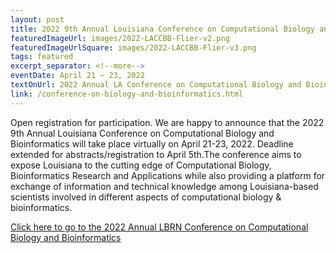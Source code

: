 ```yaml
---
layout: post
title: 2022 9th Annual Louisiana Conference on Computational Biology and Bioinformatics
featuredImageUrl: images/2022-LACCBB-Flier-v2.png
featuredImageUrlSquare: images/2022-LACCBB-Flier-v3.png
tags: featured
excerpt_separator: <!--more-->
eventDate: April 21 — 23, 2022
textOnUrl: 2022 Annual LA Conference on Computational Biology and Bioinformatics
link: /conference-on-biology-and-bioinformatics.html
---
```

<p>Open registration for participation. We are happy to announce that the 2022 9th Annual Louisiana Conference on Computational Biology and Bioinformatics will take place virtually on April 21-23, 2022. Deadline extended for abstracts/registration to April 5th.<!--more-->The conference aims to expose Louisiana to the cutting edge of Computational Biology, Bioinformatics Research and Applications while also providing a platform for exchange of information and technical knowledge among Louisiana-based scientists involved in different aspects of computational biology & bioinformatics.</p>

<p><a class="button" href="{{ "/conference-on-biology-and-bioinformatics.html" | relative_url }}">Click here to go to the 2022 Annual LBRN Conference on Computational Biology and Bioinformatics</a></p>
